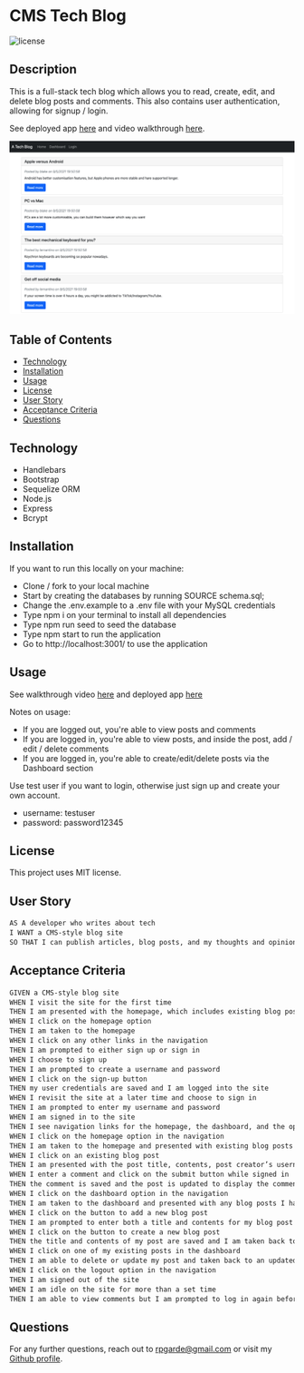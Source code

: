 # CMS Tech Blog
![license](https://img.shields.io/github/license/rpgarde/ecommerce-backend)

## Description
This is a full-stack tech blog which allows you to read, create, edit, and delete blog posts and comments. This also contains user authentication, allowing for signup / login. 

See deployed app [here](https://protected-tor-62513.herokuapp.com/) and video walkthrough [here](https://drive.google.com/file/d/1Q27XAjGjhfmWaiygU-tDQv3-RtCjfPsn/view).

![screenshot](./assets/home-screenshot.png)

## Table of Contents 
* [Technology](#technology)
* [Installation](#installation)
* [Usage](#usage)
* [License](#license)
* [User Story](#user-story)
* [Acceptance Criteria](#acceptance-criteria)
* [Questions](#questions)

## Technology 
* Handlebars
* Bootstrap
* Sequelize ORM
* Node.js
* Express
* Bcrypt

## Installation
If you want to run this locally on your machine:
* Clone / fork to your local machine
* Start by creating the databases by running SOURCE schema.sql;
* Change the .env.example to a .env file with your MySQL credentials
* Type npm i on your terminal to install all dependencies
* Type npm run seed to seed the database
* Type npm start to run the application
* Go to http://localhost:3001/ to use the application

## Usage
See walkthrough video [here](https://drive.google.com/file/d/1Q27XAjGjhfmWaiygU-tDQv3-RtCjfPsn/view) and deployed app [here](https://protected-tor-62513.herokuapp.com/)

Notes on usage:
* If you are logged out, you're able to view posts and comments
* If you are logged in, you're able to view posts, and inside the post, add / edit / delete comments
* If you are logged in, you're able to create/edit/delete posts via the Dashboard section

Use test user if you want to login, otherwise just sign up and create your own account. 
* username: testuser
* password: password12345

## License
This project uses MIT license.

## User Story

```md
AS A developer who writes about tech
I WANT a CMS-style blog site
SO THAT I can publish articles, blog posts, and my thoughts and opinions
```

## Acceptance Criteria

```md
GIVEN a CMS-style blog site
WHEN I visit the site for the first time
THEN I am presented with the homepage, which includes existing blog posts if any have been posted; navigation links for the homepage and the dashboard; and the option to log in
WHEN I click on the homepage option
THEN I am taken to the homepage
WHEN I click on any other links in the navigation
THEN I am prompted to either sign up or sign in
WHEN I choose to sign up
THEN I am prompted to create a username and password
WHEN I click on the sign-up button
THEN my user credentials are saved and I am logged into the site
WHEN I revisit the site at a later time and choose to sign in
THEN I am prompted to enter my username and password
WHEN I am signed in to the site
THEN I see navigation links for the homepage, the dashboard, and the option to log out
WHEN I click on the homepage option in the navigation
THEN I am taken to the homepage and presented with existing blog posts that include the post title and the date created
WHEN I click on an existing blog post
THEN I am presented with the post title, contents, post creator’s username, and date created for that post and have the option to leave a comment
WHEN I enter a comment and click on the submit button while signed in
THEN the comment is saved and the post is updated to display the comment, the comment creator’s username, and the date created
WHEN I click on the dashboard option in the navigation
THEN I am taken to the dashboard and presented with any blog posts I have already created and the option to add a new blog post
WHEN I click on the button to add a new blog post
THEN I am prompted to enter both a title and contents for my blog post
WHEN I click on the button to create a new blog post
THEN the title and contents of my post are saved and I am taken back to an updated dashboard with my new blog post
WHEN I click on one of my existing posts in the dashboard
THEN I am able to delete or update my post and taken back to an updated dashboard
WHEN I click on the logout option in the navigation
THEN I am signed out of the site
WHEN I am idle on the site for more than a set time
THEN I am able to view comments but I am prompted to log in again before I can add, update, or delete comments
```

## Questions
For any further questions, reach out to rpgarde@gmail.com or visit my [Github profile](https://github.com/rpgarde).